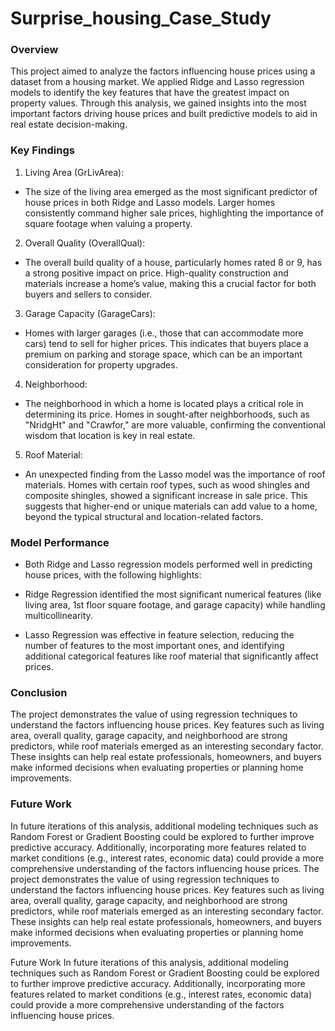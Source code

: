 # Surprise_housing_Case_Study
### Overview
This project aimed to analyze the factors influencing house prices using a dataset from a housing market. We applied Ridge and Lasso regression models to identify the key features that have the greatest impact on property values. Through this analysis, we gained insights into the most important factors driving house prices and built predictive models to aid in real estate decision-making.

### Key Findings
1. Living Area (GrLivArea):
- The size of the living area emerged as the most significant predictor of house prices in both Ridge and Lasso models. Larger homes consistently command higher sale prices, highlighting the importance of square footage when valuing a property.

2. Overall Quality (OverallQual):
- The overall build quality of a house, particularly homes rated 8 or 9, has a strong positive impact on price. High-quality construction and materials increase a home’s value, making this a crucial factor for both buyers and sellers to consider.

3. Garage Capacity (GarageCars):
- Homes with larger garages (i.e., those that can accommodate more cars) tend to sell for higher prices. This indicates that buyers place a premium on parking and storage space, which can be an important consideration for property upgrades.

4. Neighborhood:
- The neighborhood in which a home is located plays a critical role in determining its price. Homes in sought-after neighborhoods, such as "NridgHt" and "Crawfor," are more valuable, confirming the conventional wisdom that location is key in real estate.

5. Roof Material:
- An unexpected finding from the Lasso model was the importance of roof materials. Homes with certain roof types, such as wood shingles and composite shingles, showed a significant increase in sale price. This suggests that higher-end or unique materials can add value to a home, beyond the typical structural and location-related factors.

### Model Performance
- Both Ridge and Lasso regression models performed well in predicting house prices, with the following highlights:

- Ridge Regression identified the most significant numerical features (like living area, 1st floor square footage, and garage capacity) while handling multicollinearity.

- Lasso Regression was effective in feature selection, reducing the number of features to the most important ones, and identifying additional categorical features like roof material that significantly affect prices.

### Conclusion
The project demonstrates the value of using regression techniques to understand the factors influencing house prices. Key features such as living area, overall quality, garage capacity, and neighborhood are strong predictors, while roof materials emerged as an interesting secondary factor. These insights can help real estate professionals, homeowners, and buyers make informed decisions when evaluating properties or planning home improvements.

### Future Work
In future iterations of this analysis, additional modeling techniques such as Random Forest or Gradient Boosting could be explored to further improve predictive accuracy. Additionally, incorporating more features related to market conditions (e.g., interest rates, economic data) could provide a more comprehensive understanding of the factors influencing house prices.
The project demonstrates the value of using regression techniques to understand the factors influencing house prices. Key features such as living area, overall quality, garage capacity, and neighborhood are strong predictors, while roof materials emerged as an interesting secondary factor. These insights can help real estate professionals, homeowners, and buyers make informed decisions when evaluating properties or planning home improvements.

Future Work
In future iterations of this analysis, additional modeling techniques such as Random Forest or Gradient Boosting could be explored to further improve predictive accuracy. Additionally, incorporating more features related to market conditions (e.g., interest rates, economic data) could provide a more comprehensive understanding of the factors influencing house prices.
